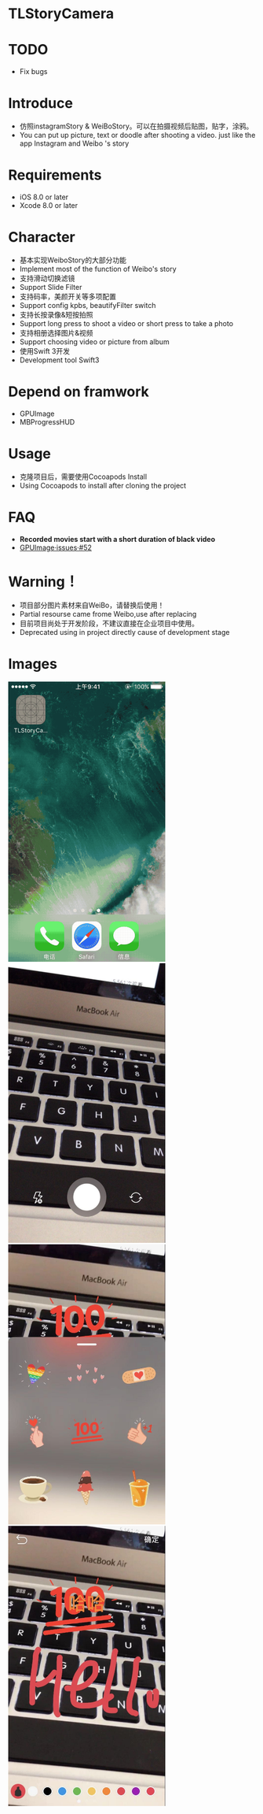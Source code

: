 TLStoryCamera
==================

# TODO
* Fix bugs

# Introduce
* 仿照instagramStory & WeiBoStory。可以在拍摄视频后贴图，贴字，涂鸦。
* You can put up picture, text or doodle after shooting a video. just like the app Instagram and Weibo 's story

# Requirements
* iOS 8.0 or later
* Xcode 8.0 or later


# Character
* 基本实现WeiboStory的大部分功能
* Implement most of the function of Weibo's story
* 支持滑动切换滤镜
* Support Slide Filter
* 支持码率，美颜开关等多项配置
* Support config kpbs, beautifyFilter switch
* 支持长按录像&短按拍照
* Support long press to shoot a video or short press to take a photo
* 支持相册选择图片&视频
* Support choosing video or picture from album
* 使用Swift 3开发
* Development tool Swift3

# Depend on framwork
* GPUImage
* MBProgressHUD

# Usage
* 克隆项目后，需要使用Cocoapods Install
* Using Cocoapods to install after cloning the project 

# FAQ
* **Recorded movies start with a short duration of black video**
* [GPUImage·issues·#52](https://github.com/BradLarson/GPUImage/issues/52)


# Warning！
* 项目部分图片素材来自WeiBo，请替换后使用！
* Partial resourse came frome Weibo,use after replacing
* 目前项目尚处于开发阶段，不建议直接在企业项目中使用。
* Deprecated using in project directly cause of development stage


# Images
<img src="./ScreenShot/2017-05-21 14_33_43.gif" width="320">
<img src="./ScreenShot/IMG_0037.jpg" width="320">
<img src="./ScreenShot/IMG_0038.jpg" width="320">
<img src="./ScreenShot/IMG_0040.jpg" width="320">